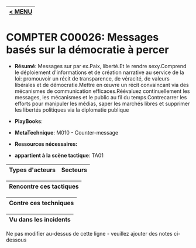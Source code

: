 |[< MENU](../README.md)|
|---|
# COMPTER C00026: Messages basés sur la démocratie à percer

* **Résumé**: Messages sur par ex.Paix, liberté.Et le rendre sexy.Comprend le déploiement d'informations et de création narrative au service de la loi: promouvoir un récit de transparence, de véracité, de valeurs libérales et de démocratie.Mettre en œuvre un récit convaincant via des mécanismes de communication efficaces.Réévaluez continuellement les messages, les mécanismes et le public au fil du temps.Contrecarrer les efforts pour manipuler les médias, saper les marchés libres et supprimer les libertés politiques via la diplomatie publique

* **PlayBooks**:

* **MetaTechnique**: M010 - Counter-message

* **Ressources nécessaires:**

* **appartient à la scène tactique**: TA01


|Types d'acteurs |Secteurs |
|----------- |------- |



|Rencontre ces tactiques |
|---------------------- |



|Contre ces techniques |
|------------------------- |



|Vu dans les incidents |
|----------------- |


Ne pas modifier au-dessus de cette ligne - veuillez ajouter des notes ci-dessous